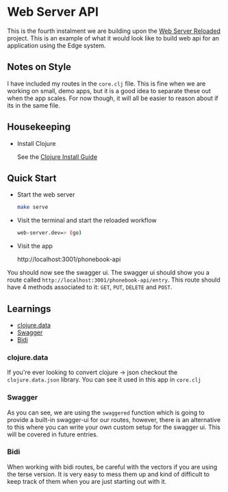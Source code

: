 # Web Server API

This is the fourth instalment we are building upon the [Web Server Reloaded](https://github.com/tkjone/reveng-edge/tree/master/web-server-reloaded) project. This is an example of what it would look like to build web api for an application using the Edge system.

## Notes on Style

I have included my routes in the `core.clj` file. This is fine when we are working on small, demo apps, but it is a good idea to separate these out when the app scales. For now though, it will all be easier to reason about if its in the same file.

## Housekeeping

- Install Clojure

  See the [Clojure Install Guide](https://clojure.org/guides/getting_started)

## Quick Start

- Start the web server

  ```bash
  make serve
  ```

- Visit the terminal and start the reloaded workflow

  ```bash
  web-server.dev=> (go)
  ```

- Visit the app

  http://localhost:3001/phonebook-api

You should now see the swagger ui. The swagger ui should show you a route called `http://localhost:3001/phonebook-api/entry`. This route should have 4 methods associated to it: `GET`, `PUT`, `DELETE` and `POST`.

## Learnings

- [clojure.data](#clojure.data)
- [Swagger](#swagger)
- [Bidi](#bidi)

### clojure.data

If you're ever looking to convert clojure -> json checkout the `clojure.data.json` library. You can see it used in this app in `core.clj`

### Swagger

As you can see, we are using the `swaggered` function which is going to provide a built-in swagger-ui for our routes, however, there is an alternative to this where you can write your own custom setup for the swagger ui. This will be covered in future entries.

### Bidi

When working with bidi routes, be careful with the vectors if you are using the terse version. It is very easy to mess them up and kind of difficult to keep track of them when you are just starting out with it.

